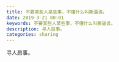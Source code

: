 ```yaml
---
title: 不要某些人某些事，不懂什么叫撕逼诶。
date: 2019-3-21 00:01
keywords: 不要某些人某些事，不懂什么叫撕逼诶。
description: 寻人启事。
categories: sharing
---
```

<td class="t_f" id="postmessage_3270017">

寻人启事。<br/>
<img alt="" border="0" class="zoom" data-cf-modified-b3f16a1d70140b9e93e85388-="" file="http://www.flw.ph/data/appbyme/upload/image/201903/21/8yxBY07FjAnR.jpg" id="aimg_a2865" lazyloadthumb="1" onclick="" onmouseover="" src="http://www.flw.ph/data/appbyme/upload/image/201903/21/8yxBY07FjAnR.jpg"/><br/>
</td>
